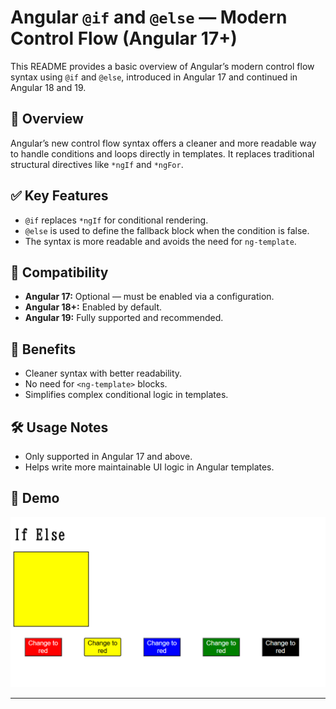 # Angular `@if` and `@else` — Modern Control Flow (Angular 17+)

This README provides a basic overview of Angular’s modern control flow syntax using `@if` and `@else`, introduced in Angular 17 and continued in Angular 18 and 19.

## 📘 Overview

Angular’s new control flow syntax offers a cleaner and more readable way to handle conditions and loops directly in templates. It replaces traditional structural directives like `*ngIf` and `*ngFor`.

## ✅ Key Features

- `@if` replaces `*ngIf` for conditional rendering.
- `@else` is used to define the fallback block when the condition is false.
- The syntax is more readable and avoids the need for `ng-template`.

## 🔄 Compatibility

- **Angular 17:** Optional — must be enabled via a configuration.
- **Angular 18+:** Enabled by default.
- **Angular 19:** Fully supported and recommended.

## 🧠 Benefits

- Cleaner syntax with better readability.
- No need for `<ng-template>` blocks.
- Simplifies complex conditional logic in templates.

## 🛠️ Usage Notes

- Only supported in Angular 17 and above.
- Helps write more maintainable UI logic in Angular templates.

## 📌 Demo

![Demo](Screenshot.png)

---

